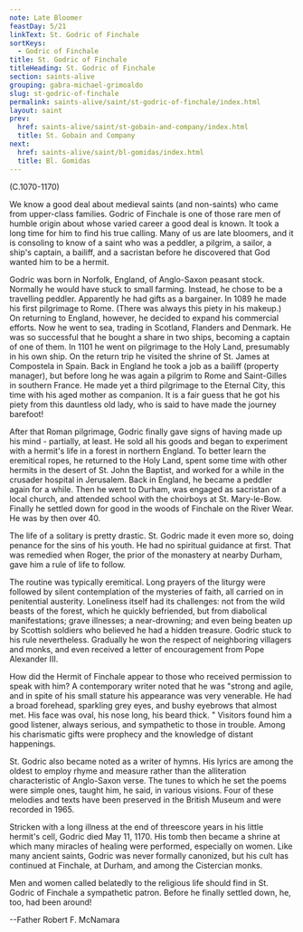 ```yaml
---
note: Late Bloomer
feastDay: 5/21
linkText: St. Godric of Finchale
sortKeys:
  - Godric of Finchale
title: St. Godric of Finchale
titleHeading: St. Godric of Finchale
section: saints-alive
grouping: gabra-michael-grimoaldo
slug: st-godric-of-finchale
permalink: saints-alive/saint/st-godric-of-finchale/index.html
layout: saint
prev:
  href: saints-alive/saint/st-gobain-and-company/index.html
  title: St. Gobain and Company
next:
  href: saints-alive/saint/bl-gomidas/index.html
  title: Bl. Gomidas
---
```

(C.1070-1170)

We know a good deal about medieval saints (and non-saints) who came from upper-class families. Godric of Finchale is one of those rare men of humble origin about whose varied career a good deal is known. It took a long time for him to find his true calling. Many of us are late bloomers, and it is consoling to know of a saint who was a peddler, a pilgrim, a sailor, a ship's captain, a bailiff, and a sacristan before he discovered that God wanted him to be a hermit.

Godric was born in Norfolk, England, of Anglo-Saxon peasant stock. Normally he would have stuck to small farming. Instead, he chose to be a travelling peddler. Apparently he had gifts as a bargainer. In 1089 he made his first pilgrimage to Rome. (There was always this piety in his makeup.) On returning to England, however, he decided to expand his commercial efforts. Now he went to sea, trading in Scotland, Flanders and Denmark. He was so successful that he bought a share in two ships, becoming a captain of one of them. In 1101 he went on pilgrimage to the Holy Land, presumably in his own ship. On the return trip he visited the shrine of St. James at Compostela in Spain. Back in England he took a job as a bailiff (property manager), but before long he was again a pilgrim to Rome and Saint-Gilles in southern France. He made yet a third pilgrimage to the Eternal City, this time with his aged mother as companion. It is a fair guess that he got his piety from this dauntless old lady, who is said to have made the journey barefoot!

After that Roman pilgrimage, Godric finally gave signs of having made up his mind - partially, at least. He sold all his goods and began to experiment with a hermit's life in a forest in northern England. To better learn the eremitical ropes, he returned to the Holy Land, spent some time with other hermits in the desert of St. John the Baptist, and worked for a while in the crusader hospital in Jerusalem. Back in England, he became a peddler again for a while. Then he went to Durham, was engaged as sacristan of a local church, and attended school with the choirboys at St. Mary-le-Bow. Finally he settled down for good in the woods of Finchale on the River Wear. He was by then over 40.

The life of a solitary is pretty drastic. St. Godric made it even more so, doing penance for the sins of his youth. He had no spiritual guidance at first. That was remedied when Roger, the prior of the monastery at nearby Durham, gave him a rule of life to follow.

The routine was typically eremitical. Long prayers of the liturgy were followed by silent contemplation of the mysteries of faith, all carried on in penitential austerity. Loneliness itself had its challenges: not from the wild beasts of the forest, which he quickly befriended, but from diabolical manifestations; grave illnesses; a near-drowning; and even being beaten up by Scottish soldiers who believed he had a hidden treasure. Godric stuck to his rule nevertheless. Gradually he won the respect of neighboring villagers and monks, and even received a letter of encouragement from Pope Alexander III.

How did the Hermit of Finchale appear to those who received permission to speak with him? A contemporary writer noted that he was "strong and agile, and in spite of his small stature his appearance was very venerable. He had a broad forehead, sparkling grey eyes, and bushy eyebrows that almost met. His face was oval, his nose long, his beard thick. " Visitors found him a good listener, always serious, and sympathetic to those in trouble. Among his charismatic gifts were prophecy and the knowledge of distant happenings.

St. Godric also became noted as a writer of hymns. His lyrics are among the oldest to employ rhyme and measure rather than the alliteration characteristic of Anglo-Saxon verse. The tunes to which he set the poems were simple ones, taught him, he said, in various visions. Four of these melodies and texts have been preserved in the British Museum and were recorded in 1965.

Stricken with a long illness at the end of threescore years in his little hermit's cell, Godric died May 11, 1170. His tomb then became a shrine at which many miracles of healing were performed, especially on women. Like many ancient saints, Godric was never formally canonized, but his cult has continued at Finchale, at Durham, and among the Cistercian monks.

Men and women called belatedly to the religious life should find in St. Godric of Finchale a sympathetic patron. Before he finally settled down, he, too, had been around!

\--Father Robert F. McNamara